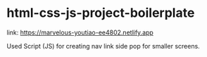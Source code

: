 # html-css-js-project-boilerplate

link: https://marvelous-youtiao-ee4802.netlify.app

Used Script (JS) for creating nav link side pop for smaller screens.


